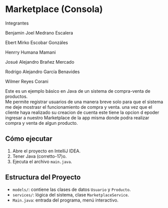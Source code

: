 # Marketplace (Consola)
Integrantes

Benjamin Joel Medrano Escalera

Ebert Mirko Escobar Gonzáles

Henrry Humana Mamani

Josué Alejandro Brañez Mercado

Rodrigo Alejandro García Benavides

Wilmer Reyes Corani

Este es un ejemplo básico en Java de un sistema de compra-venta de productos.  
Me permite registrar usuarios de una manera breve solo para que el sistema me deje mostrasr el funcionamiento de compra y venta.
una vez que el cliente haya realizado su creacion de cuenta este tiene la opcion d epoder ingresar a nuestro
Marketplace de la app misma donde podra realizar compra y venta de algun producto.
## Cómo ejecutar

1. Abre el proyecto en IntelliJ IDEA.
2.  Tener Java (corretto-17)o.
3. Ejecuta el archivo `main.java`.
## Estructura del Proyecto

- `models/`: contiene las clases de datos `Usuario` y `Producto`.
- `services/`: lógica del sistema, clase `MarketplaceService`.
- `Main.java`: entrada del programa, menú interactivo.
